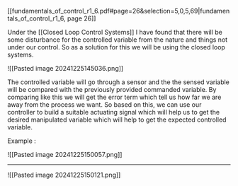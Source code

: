 [[fundamentals_of_control_r1_6.pdf#page=26&selection=5,0,5,69|fundamentals_of_control_r1_6, page 26]]

Under the [[Closed Loop Control Systems]] I have found that there will be some disturbance for the controlled variable from the nature and things not under our control. So as a solution for this we will be using the closed loop systems.

![[Pasted image 20241225145036.png]]

The controlled variable will go through a sensor and the the sensed variable will be compared with the previously provided commanded variable. By comparing like this we will get the error term which tell us how far we are away from the process we want. 
So based on this, we can use our controller to build a suitable actuating signal which will help us to get the desired manipulated variable which will help to get the expected controlled variable. 

Example :

![[Pasted image 20241225150057.png]]

---

![[Pasted image 20241225150121.png]]

